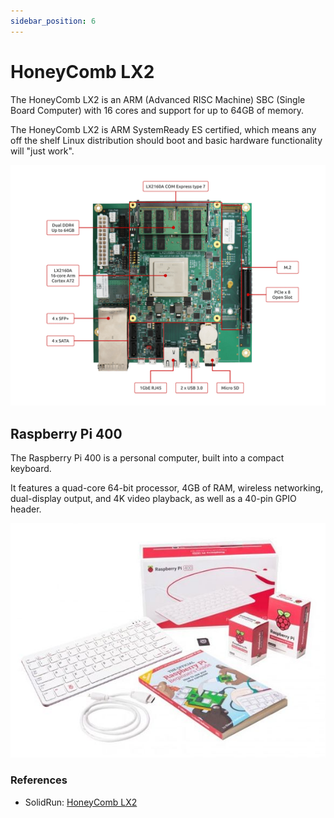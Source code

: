 ```yaml
---
sidebar_position: 6
---
```


# HoneyComb LX2

The HoneyComb LX2 is an ARM (Advanced RISC Machine) SBC (Single Board Computer) with 16 cores and support for up to 64GB of memory.

The HoneyComb LX2 is ARM SystemReady ES certified, which means any off the shelf Linux distribution should boot and 
basic hardware functionality will "just work".

<p align="center">

![HoneyComb LX2](img/honeycomb-lx2.png)

</p>

## Raspberry Pi 400

The Raspberry Pi 400 is a personal computer, built into a compact keyboard.

It features a quad-core 64-bit processor, 4GB of RAM, wireless networking, dual-display output, and 4K video playback,
as well as a 40-pin GPIO header.

<p align="center">

![Raspberry Pi 4 Model B](img/raspberry-pi-400.png)

</p>

### References

* SolidRun: <a href="https://www.solid-run.com/arm-servers-networking-platforms/honeycomb-servers-workstation/" target="_blank">HoneyComb LX2</a>
